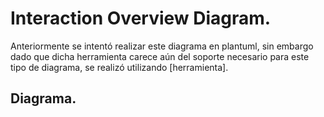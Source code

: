 
# **Interaction Overview Diagram.**

Anteriormente se intentó realizar este diagrama en plantuml, sin embargo dado que dicha herramienta carece aún del soporte necesario para este tipo 
de diagrama, se realizó utilizando [herramienta].

## Diagrama.
